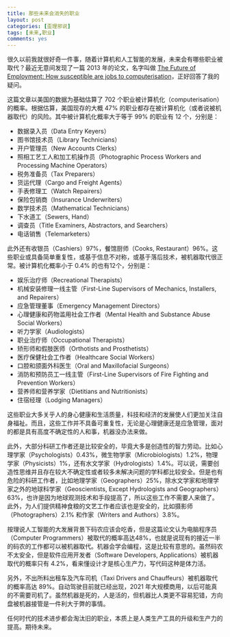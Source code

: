 ```yaml
---
title: 那些未来会消失的职业
layout: post
categories: [歪理邪说]
tags: [未来,职业]
comments: yes
---
```


很久以前我就很好奇一件事，随着计算机和人工智能的发展，未来会有哪些职业被取代？最近无意间发现了一篇 2013 年的论文，名字叫做 [The Future of Employment: How susceptible are jobs to computerisation](http://www.oxfordmartin.ox.ac.uk/publications/view/1314)，正好回答了我的疑问。

这篇文章以美国的数据为基础估算了 702 个职业被计算机化（computerisation）的概率。根据估算，美国现存的大概 47% 的职业都存在被计算机化（或者说被机器取代）的风险。其中被计算机化概率大于等于 99% 的职业有 12 个，分别是：

- 数据录入员（Data Entry Keyers）
- 图书馆技术员（Library Technicians）
- 开户管理员（New Accounts Clerks）
- 照相工艺工人和加工机操作员（Photographic Process Workers and Processing Machine Operators）
- 税务准备员（Tax Preparers）
- 货运代理（Cargo and Freight Agents）
- 手表修理工（Watch Repairers）
- 保险包销商（Insurance Underwriters）
- 数学技术员（Mathematical Technicians）
- 下水道工（Sewers, Hand）
- 调查员（Title Examiners, Abstractors, and Searchers）
- 电话销售（Telemarketers）

此外还有收银员（Cashiers）97%，餐馆厨师（Cooks, Restaurant）96%。这些职业或具备简单重复性，或基于信息不对称，或基于落后技术，被机器取代很正常。被计算机化概率小于 0.4% 的也有12个，分别是：

- 娱乐治疗师（Recreational Therapists）
- 机械安装修理一线主管（First-Line Supervisors of Mechanics, Installers, and Repairers）
- 应急管理董事（Emergency Management Directors）
- 心理健康和药物滥用社会工作者（Mental Health and Substance Abuse Social Workers）
- 听力学家（Audiologists）
- 职业治疗师（Occupational Therapists）
- 矫形师和假肢医师（Orthotists and Prosthetists）
- 医疗保健社会工作者（Healthcare Social Workers）
- 口腔和颌面外科医生（Oral and Maxillofacial Surgeons）
- 消防和预防员工一线主管（First-Line Supervisors of Fire Fighting and Prevention Workers）
- 营养师和营养学家（Dietitians and Nutritionists）
- 住宿经理（Lodging Managers）

这些职业大多关乎人的身心健康和生活质量，科技和经济的发展使人们更加关注自身福祉。而且，这些工作并不具备可重复性，无论是心理健康还是应急管理，面对的都是具有高度不确定性的人和事，机器没办法来做。

此外，大部分科研工作者还是比较安全的，毕竟大多是创造性的智力劳动。比如心理学家（Psychologists）0.43%，微生物学家（Microbiologists）1.2%，物理学家（Physicists）1%，还有水文学家（Hydrologists）1.4%。可以说，需要创造性思维并且存在较大不确定性或者较多未解决问题的学科都比较安全。但是也有危险的科研工作者，比如地理学家（Geographers）25%，除水文学家和地理学家之外的地球科学家（Geoscientists, Except Hydrologists and Geographers）63%，也许是因为地球观测技术和手段提高了，所以这些工作不需要人来做了。此外，为人们提供精神食粮的文艺工作者应该也是安全的，比如摄影师（Photographers）2.1% 和作家（Writers and Authors）3.8%。

按理说人工智能的大发展背景下码农应该会吃香，但是这篇论文认为电脑程序员（Computer Programmers）被取代的概率高达48%，也就是说现有的接近一半的码农的工作都可以被机器取代。机器会学会编程，这是比较有意思的。虽然码农不太安全，但是软件应用开发者（Software Developers, Applications）被机器取代的概率只有 4.2%，看来懂设计才是核心生产力，写代码这种是体力活。

另外，不出所料出租车及汽车司机（Taxi Drivers and Chauffeurs）被机器取代的概率高达 89%。自动驾驶目前就已经出现，2021 年大规模商用，以后可能真的不需要司机了。虽然机器是死的，人是活的，但机器比人类更不容易犯错，方向盘被机器接管是一件利大于弊的事情。

任何时代的技术进步都会淘汰旧的职业，本质上是人类生产工具的升级和生产力的提高。期待未来。

